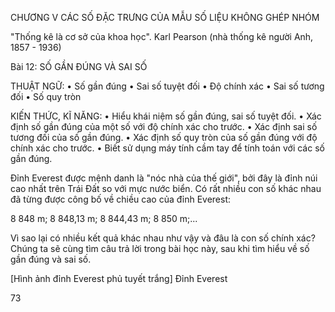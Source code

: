 CHƯƠNG V
CÁC SỐ ĐẶC TRƯNG CỦA MẪU SỐ LIỆU KHÔNG GHÉP NHÓM

"Thống kê là cơ sở của khoa học".
Karl Pearson (nhà thống kê người Anh, 1857 - 1936)

Bài 12: SỐ GẦN ĐÚNG VÀ SAI SỐ

THUẬT NGỮ:
• Số gần đúng
• Sai số tuyệt đối
• Độ chính xác
• Sai số tương đối
• Số quy tròn

KIẾN THỨC, KĨ NĂNG:
• Hiểu khái niệm số gần đúng, sai số tuyệt đối.
• Xác định số gần đúng của một số với độ chính xác cho trước.
• Xác định sai số tương đối của số gần đúng.
• Xác định số quy tròn của số gần đúng với độ chính xác cho trước.
• Biết sử dụng máy tính cầm tay để tính toán với các số gần đúng.

Đỉnh Everest được mệnh danh là "nóc nhà của thế giới", bởi đây là đỉnh núi cao nhất trên Trái Đất so với mực nước biển. Có rất nhiều con số khác nhau đã từng được công bố về chiều cao của đỉnh Everest:

8 848 m; 8 848,13 m; 8 844,43 m; 8 850 m;...

Vì sao lại có nhiều kết quả khác nhau như vậy và đâu là con số chính xác? Chúng ta sẽ cùng tìm câu trả lời trong bài học này, sau khi tìm hiểu về số gần đúng và sai số.

[Hình ảnh đỉnh Everest phủ tuyết trắng]
Đỉnh Everest

73